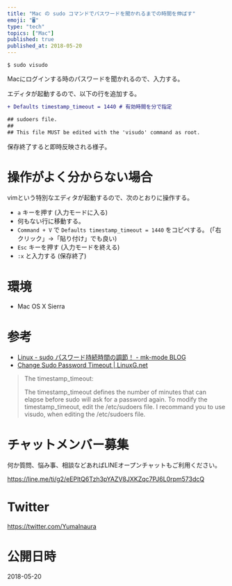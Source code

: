 ```yaml
---
title: "Mac の sudo コマンドでパスワードを聞かれるまでの時間を伸ばす"
emoji: "🖥"
type: "tech"
topics: ["Mac"]
published: true
published_at: 2018-05-20
---
```


```
$ sudo visudo
```

Macにログインする時のパスワードを聞かれるので、入力する。

エディタが起動するので、以下の行を追加する。

```diff
+ Defaults timestamp_timeout = 1440 # 有効時間を分で指定

## sudoers file.
##
## This file MUST be edited with the 'visudo' command as root.
```

保存終了すると即時反映される様子。

# 操作がよく分からない場合

vimという特別なエディタが起動するので、次のとおりに操作する。

- `a` キーを押す (入力モードに入る)
- 何もない行に移動する。
- `Command + V` で `Defaults timestamp_timeout = 1440` をコピペする。 (「右クリック」→「貼り付け」でも良い)
- `Esc` キーを押す (入力モードを終える)
- `:x` と入力する (保存終了)

# 環境

- Mac OS X Sierra

# 参考

- [Linux - sudo パスワード持続時間の調節！ - mk-mode BLOG](https://www.mk-mode.com/octopress/2013/08/06/linux-sudo-adjust-password-timeout/)
- [Change Sudo Password Timeout | LinuxG.net](http://linuxg.net/change-sudo-password-timeout/)

>The timestamp_timeout:
>
>The timestamp_timeout defines the number of minutes that can elapse before sudo will ask for a password again. To modify the timestamp_timeout, edit the /etc/sudoers file.
>I recommand you to use visudo, when editing the /etc/sudoers file.









<!-- Update From Qiita API -->

# チャットメンバー募集


何か質問、悩み事、相談などあればLINEオープンチャットもご利用ください。

https://line.me/ti/g2/eEPltQ6Tzh3pYAZV8JXKZqc7PJ6L0rpm573dcQ





# Twitter


https://twitter.com/YumaInaura


<!-- Update From Qiita API -->



# 公開日時

2018-05-20
